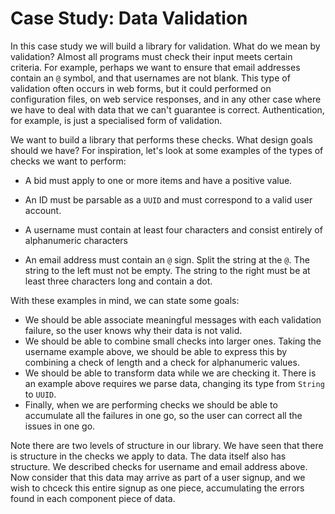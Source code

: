 # Case Study: Data Validation

In this case study we will build a library for validation. What do we mean by validation? Almost all programs must check their input meets certain criteria. For example, perhaps we want to ensure that email addresses contain an `@` symbol, and that usernames are not blank. This type of validation often occurs in web forms, but it could performed on configuration files, on web service responses, and in any other case where we have to deal with data that we can't guarantee is correct. Authentication, for example, is just a specialised form of validation.

We want to build a library that performs these checks. What design goals should we have? For inspiration, let's look at some examples of the types of checks we want to perform:

- A bid must apply to one or more items and have a positive value.

- An ID must be parsable as a `UUID` and must correspond to a valid user account.

- A username must contain at least four characters and consist entirely of alphanumeric characters

- An email address must contain an `@` sign. Split the string at the `@`. The string to the left must not be empty. The string to the right must be at least three characters long and contain a dot.

With these examples in mind, we can state some goals:

- We should be able associate meaningful messages with each validation failure, so the user knows why their data is not valid.
- We should be able to combine small checks into larger ones. Taking the username example above, we should be able to express this by combining a check of length and a check for alphanumeric values.
- We should be able to transform data while we are checking it. There is an example above requires we parse data, changing its type from `String` to `UUID`. 
- Finally, when we are performing checks we should be able to accumulate all the failures in one go, so the user can correct all the issues in one go.

Note there are two levels of structure in our library. We have seen that there is structure in the checks we apply to data. The data itself also has structure. We described checks for username and email address above. Now consider that this data may arrive as part of a user signup, and we wish to chceck this entire signup as one piece, accumulating the errors found in each component piece of data.
